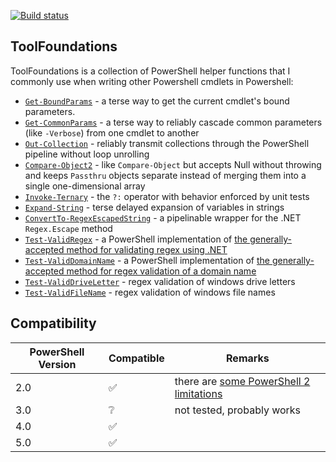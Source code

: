 [![Build status](https://ci.appveyor.com/api/projects/status/q38mor7o20ejxswx?svg=true)](https://ci.appveyor.com/project/alx9r/ToolFoundations)

## ToolFoundations

ToolFoundations is a collection of PowerShell helper functions that I commonly use when writing other Powershell cmdlets in Powershell:

* [`Get-BoundParams`](./Functions/cmdlet.ps1) - a terse way to get the current cmdlet's bound parameters.
* [`Get-CommonParams`](./Functions/cmdlet.ps1) - a terse way to reliably cascade common parameters (like `-Verbose`) from one cmdlet to another
* [`Out-Collection`](./Functions/collection.ps1) - reliably transmit collections through the PowerShell pipeline without loop unrolling
* [`Compare-Object2`](./Functions/compareObject2.ps1) - like `Compare-Object` but accepts Null without throwing and keeps `Passthru` objects separate instead of merging them into a single one-dimensional array
* [`Invoke-Ternary`](./Functions/invoke.ps1) - the `?:` operator with behavior enforced by unit tests
* [`Expand-String`](./Functions/string.ps1) - terse delayed expansion of variables in strings
* [`ConvertTo-RegexEscapedString`](./Functions/regex.ps1) - a pipelinable wrapper for the .NET `Regex.Escape` method
* [`Test-ValidRegex`](./Functions/regex.ps1) - a PowerShell implementation of [the generally-accepted method for validating regex using .NET](https://stackoverflow.com/a/1775017/1404637)
* [`Test-ValidDomainName`](./Functions/domainName.ps1) - a PowerShell implementation of [the generally-accepted method for regex validation of a domain name](http://stackoverflow.com/a/20204811/1404637)
* [`Test-ValidDriveLetter`](./Functions/path.ps1) - regex validation of windows drive letters
* [`Test-ValidFileName`](./Functions/path.ps1) - regex validation of windows file names

## Compatibility

PowerShell Version | Compatible         | Remarks
-------------------|--------------------|--------
2.0                | :white_check_mark: | there are [some PowerShell 2 limitations](https://github.com/alx9r/ToolFoundations/labels/Powershell%202%20Limitation)
3.0                | :grey_question:    | not tested, probably works
4.0                | :white_check_mark: |
5.0                | :white_check_mark: |
